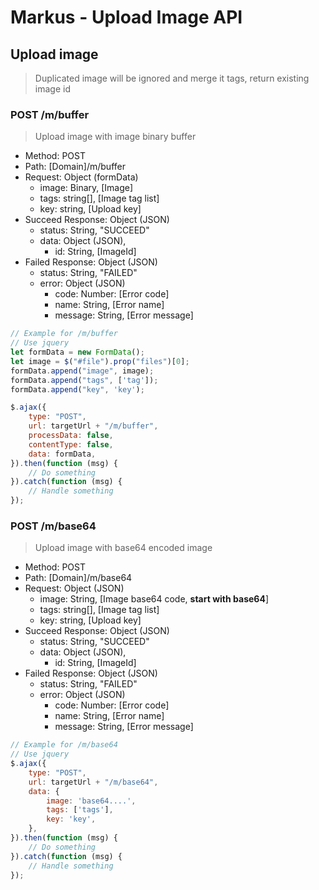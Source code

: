 # Markus - Upload Image API

## Upload image

> Duplicated image will be ignored and merge it tags, return existing image id

### POST /m/buffer

> Upload image with image binary buffer

-   Method: POST
-   Path: [Domain]/m/buffer
-   Request: Object (formData)
    -   image: Binary, [Image]
    -   tags: string[], [Image tag list]
    -   key: string, [Upload key]
-   Succeed Response: Object (JSON)
    -   status: String, "SUCCEED"
    -   data: Object (JSON),
        -   id: String, [ImageId]
-   Failed Response: Object (JSON)
    -   status: String, "FAILED"
    -   error: Object (JSON)
        -   code: Number: [Error code]
        -   name: String, [Error name]
        -   message: String, [Error message]

```javascript
// Example for /m/buffer
// Use jquery
let formData = new FormData();
let image = $("#file").prop("files")[0];
formData.append("image", image);
formData.append("tags", ['tag']);
formData.append("key", 'key');

$.ajax({
    type: "POST",
    url: targetUrl + "/m/buffer",
    processData: false,
    contentType: false,
    data: formData,
}).then(function (msg) {
    // Do something
}).catch(function (msg) {
    // Handle something
});
```

### POST /m/base64

> Upload image with base64 encoded image

-   Method: POST
-   Path: [Domain]/m/base64
-   Request: Object (JSON)
    -   image: String, [Image base64 code, **start with base64**]
    -   tags: string[], [Image tag list]
    -   key: string, [Upload key]
-   Succeed Response: Object (JSON)
    -   status: String, "SUCCEED"
    -   data: Object (JSON),
        -   id: String, [ImageId]
-   Failed Response: Object (JSON)
    -   status: String, "FAILED"
    -   error: Object (JSON)
        -   code: Number: [Error code]
        -   name: String, [Error name]
        -   message: String, [Error message]

```javascript
// Example for /m/base64
// Use jquery
$.ajax({
    type: "POST",
    url: targetUrl + "/m/base64",
    data: {
        image: 'base64....',
        tags: ['tags'],
        key: 'key',
    },
}).then(function (msg) {
    // Do something
}).catch(function (msg) {
    // Handle something
});
```